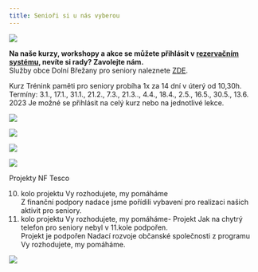 ```yaml
---
title: Senioři si u nás vyberou
---
```

![](/images/uploads/senior_web.jpg)

**Na  naše kurzy, workshopy a akce se můžete přihlásit v [rezervačním systému](https://vigvam.webooker.eu/), nevíte si rady? Zavolejte nám.** \
Služby obce Dolní Břežany pro seniory naleznete [ZDE](https://www.dolnibrezany.cz/socialni%2Dzabezpeceni/ms-16432/p1=16432).

Kurz Trénink paměti pro seniory probíha 1x za 14 dní v úterý od 10,30h. \
Termíny: 3.1., 17.1., 31.1., 21.2., 7.3., 21.3.., 4.4., 18.4., 2.5., 16.5., 30.5., 13.6. 2023 Je možné se přihlásit na celý kurz nebo na jednotlivé lekce. 

![](/images/uploads/pamet.jpg)

![](/images/uploads/vigvam_akce_kurzy_21_22-9-.jpg)

![](/images/uploads/vigvam_akce_kurzy_21_22-12-.jpg)

![](/images/uploads/banery_vigvam-3-.jpg)

Projekty  NF Tesco

10. kolo projektu Vy rozhodujete, my pomáháme\
    Z finanční podpory nadace jsme pořídili vybavení pro realizaci našich aktivit pro seniory.
11. kolo projektu Vy rozhodujete, my pomáháme- Projekt Jak na chytrý telefon pro seniory nebyl v 11.kole podpořen. \
    Projekt je podpořen Nadací rozvoje občanské společnosti z programu Vy rozhodujete, my pomáháme.

![](/images/uploads/tesco.jpg)